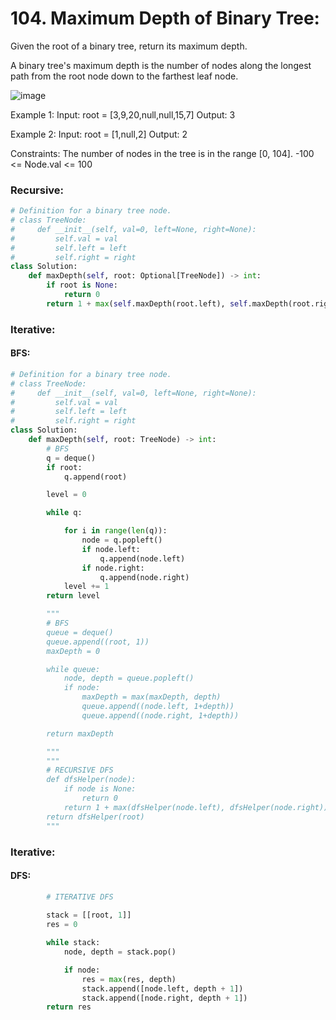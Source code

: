 # 104. Maximum Depth of Binary Tree:

Given the root of a binary tree, return its maximum depth.

A binary tree's maximum depth is the number of nodes along the longest path from the root node down to the farthest leaf node.

![image](https://user-images.githubusercontent.com/35987583/153569428-300caeaf-efaf-4c9e-9d7d-ec32dbb20100.png)


Example 1:
Input: root = [3,9,20,null,null,15,7]
Output: 3

Example 2:
Input: root = [1,null,2]
Output: 2
 

Constraints:
The number of nodes in the tree is in the range [0, 104].
-100 <= Node.val <= 100

### Recursive:

```python
# Definition for a binary tree node.
# class TreeNode:
#     def __init__(self, val=0, left=None, right=None):
#         self.val = val
#         self.left = left
#         self.right = right
class Solution:
    def maxDepth(self, root: Optional[TreeNode]) -> int:
        if root is None:
            return 0
        return 1 + max(self.maxDepth(root.left), self.maxDepth(root.right))
```



### Iterative:
#### BFS:
```python
# Definition for a binary tree node.
# class TreeNode:
#     def __init__(self, val=0, left=None, right=None):
#         self.val = val
#         self.left = left
#         self.right = right
class Solution:
    def maxDepth(self, root: TreeNode) -> int:
        # BFS
        q = deque()
        if root:
            q.append(root)

        level = 0

        while q:

            for i in range(len(q)):
                node = q.popleft()
                if node.left:
                    q.append(node.left)
                if node.right:
                    q.append(node.right)
            level += 1
        return level

        """
        # BFS
        queue = deque()
        queue.append((root, 1))
        maxDepth = 0

        while queue:
            node, depth = queue.popleft()
            if node:
                maxDepth = max(maxDepth, depth)
                queue.append((node.left, 1+depth))
                queue.append((node.right, 1+depth))

        return maxDepth

        """
        """
        # RECURSIVE DFS
        def dfsHelper(node):
            if node is None:
                return 0
            return 1 + max(dfsHelper(node.left), dfsHelper(node.right))
        return dfsHelper(root)
        """


```


### Iterative:
#### DFS:
```python
        # ITERATIVE DFS
        
        stack = [[root, 1]]
        res = 0

        while stack:
            node, depth = stack.pop()

            if node:
                res = max(res, depth)
                stack.append([node.left, depth + 1])
                stack.append([node.right, depth + 1])
        return res
        
```
